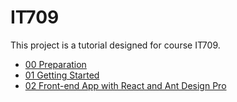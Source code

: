 # IT709

This project is a tutorial designed for course IT709.

- [00 Preparation](https://github.com/jayinvers/IT709/blob/main/Tutorials/00_preparation.md)
- [01 Getting Started](https://github.com/jayinvers/IT709/blob/main/Tutorials/01_getting_started.md)
- [02 Front-end App with React and Ant Design Pro](Tutorials/02_frontend_with_react_antd_pro.md)

